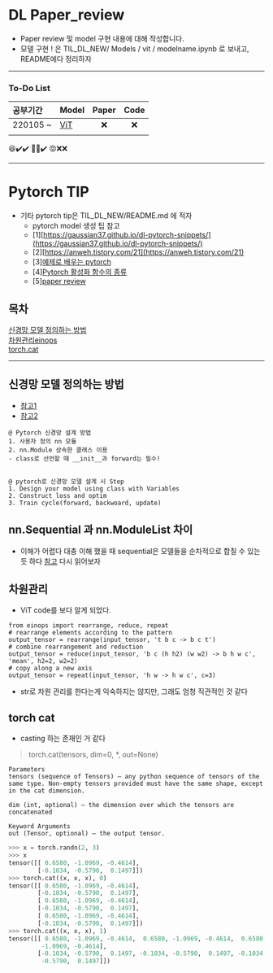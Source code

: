 # DL Paper_review
- Paper review 및 model 구현 내용에 대해 작성합니다.
- 모델 구현 ! 은 TIL_DL_NEW/ Models / vit / modelname.ipynb 로 보내고, README에다 정리하자
---
### To-Do List 
|공부기간|Model|Paper|Code|
|:----|:----|:---:|:------:|
|220105 ~|[ViT](https://arxiv.org/pdf/2010.11929.pdf)|❌|❌|
||
😆✔️✔️
🙂❌✔️
😡❌❌

---
# Pytorch TIP
- 기타 pytorch tip은 TIL_DL_NEW/README.md 에 적자
  - pytorch model 생성 팁 참고
  - [1][https://gaussian37.github.io/dl-pytorch-snippets/](https://gaussian37.github.io/dl-pytorch-snippets/)
  - [2][https://anweh.tistory.com/21](https://anweh.tistory.com/21)
  - [3][예제로 배우는 pytorch](https://tutorials.pytorch.kr/beginner/pytorch_with_examples.html)
  - [4][Pytorch 활성화 함수의 종류](https://pytorch.org/docs/stable/nn.html#non-linear-activations-weighted-sum-nonlinearity)
  - [5][paper review](https://github.com/Seonghoon-Yu/AI_Paper_Review)

## 목차  
[신경망 모델 정의하는 방법](#신경망-모델-정의하는-방법)  
[차원관리einops](#차원관리)  
[torch.cat](#torch-cat)  

---

## 신경망 모델 정의하는 방법 
- [참고1](https://anweh.tistory.com/21)
- [참고2](https://data-panic.tistory.com/15)
```
@ Pytorch 신경망 설계 방법
1. 사용자 정의 nn 모듈
2. nn.Module 상속한 클래스 이용
- class로 선언할 때 __init__과 forward는 필수!


@ pytorch로 신경망 모델 설계 시 Step
1. Design your model using class with Variables
2. Construct loss and optim
3. Train cycle(forward, backwoard, update)
```

## nn.Sequential 과 nn.ModuleList 차이
- 이해가 어렵다 대충 이해 했을 때 sequential은 모델들을 순차적으로 합칠 수 있는 듯 하다 [참고](https://michigusa-nlp.tistory.com/26) 다시 읽어보자

## 차원관리
- ViT code를 보다 알게 되었다.
```
from einops import rearrange, reduce, repeat
# rearrange elements according to the pattern
output_tensor = rearrange(input_tensor, 't b c -> b c t')
# combine rearrangement and reduction
output_tensor = reduce(input_tensor, 'b c (h h2) (w w2) -> b h w c', 'mean', h2=2, w2=2)
# copy along a new axis 
output_tensor = repeat(input_tensor, 'h w -> h w c', c=3)
```
- str로 차원 관리를 한다는게 익숙하지는 않지만, 그래도 엄청 직관적인 것 같다

## torch cat
- casting 하는 존재인 거 같다
> torch.cat(tensors, dim=0, *, out=None) 

```
Parameters
tensors (sequence of Tensors) – any python sequence of tensors of the same type. Non-empty tensors provided must have the same shape, except in the cat dimension.

dim (int, optional) – the dimension over which the tensors are concatenated

Keyword Arguments
out (Tensor, optional) – the output tensor.
```

```python
>>> x = torch.randn(2, 3)
>>> x
tensor([[ 0.6580, -1.0969, -0.4614],
        [-0.1034, -0.5790,  0.1497]])
>>> torch.cat((x, x, x), 0)
tensor([[ 0.6580, -1.0969, -0.4614],
        [-0.1034, -0.5790,  0.1497],
        [ 0.6580, -1.0969, -0.4614],
        [-0.1034, -0.5790,  0.1497],
        [ 0.6580, -1.0969, -0.4614],
        [-0.1034, -0.5790,  0.1497]])
>>> torch.cat((x, x, x), 1)
tensor([[ 0.6580, -1.0969, -0.4614,  0.6580, -1.0969, -0.4614,  0.6580,
         -1.0969, -0.4614],
        [-0.1034, -0.5790,  0.1497, -0.1034, -0.5790,  0.1497, -0.1034,
         -0.5790,  0.1497]])
```
